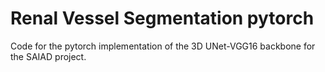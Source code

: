 # Renal Vessel Segmentation pytorch
Code for the pytorch implementation of the 3D UNet-VGG16 backbone for the SAIAD project.
